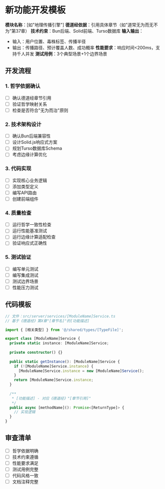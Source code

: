 # 新功能开发模板

**模块名称**：[如"地理传播引擎"]
**德道经依据**：引用具体章节（如"道常无为而无不为"第37章）
**技术约束**：Bun后端、Solid前端、Turso数据库
**输入输出**：
- 输入：用户位置、毒株标签、传播半径
- 输出：传播路径、预计覆盖人数、成功概率
**性能要求**：响应时间<200ms，支持千人并发
**测试用例**：3个典型场景+1个边界场景

## 开发流程

### 1. 哲学依据确认
- [ ] 确认德道经章节引用
- [ ] 验证哲学映射关系
- [ ] 检查是否符合"无为而治"原则

### 2. 技术架构设计
- [ ] 确认Bun后端兼容性
- [ ] 设计Solid.js响应式方案
- [ ] 规划Turso数据库Schema
- [ ] 考虑边缘计算优化

### 3. 代码实现
- [ ] 实现核心业务逻辑
- [ ] 添加类型定义
- [ ] 编写API路由
- [ ] 创建前端组件

### 4. 质量检查
- [ ] 运行哲学一致性检查
- [ ] 运行性能基准测试
- [ ] 运行边缘计算适配检查
- [ ] 验证响应式正确性

### 5. 测试验证
- [ ] 编写单元测试
- [ ] 编写集成测试
- [ ] 测试边界场景
- [ ] 性能压力测试

## 代码模板

```typescript
// 文件：src/server/services/[ModuleName]Service.ts
// 基于《德道经》第X章"[章节名]"的[功能描述]

import { [相关类型] } from '@/shared/types/[TypeFile]';

export class [ModuleName]Service {
  private static instance: [ModuleName]Service;
  
  private constructor() {}
  
  public static getInstance(): [ModuleName]Service {
    if (![ModuleName]Service.instance) {
      [ModuleName]Service.instance = new [ModuleName]Service();
    }
    return [ModuleName]Service.instance;
  }
  
  /**
   * [功能描述] - 对应《德道经》"[章节引用]"
   */
  public async [methodName](): Promise<[ReturnType]> {
    // 实现逻辑
  }
}
```

## 审查清单

- [ ] 哲学依据明确
- [ ] 技术约束遵循
- [ ] 性能要求满足
- [ ] 测试用例完整
- [ ] 代码风格一致
- [ ] 文档注释完整
